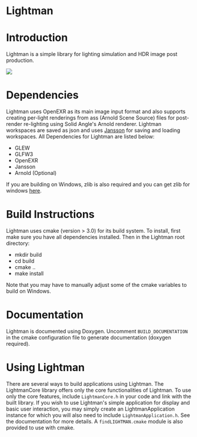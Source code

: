 Lightman
=========

# Introduction
Lightman is a simple library for lighting simulation and HDR image post
production.

![](https://github.com/skygao93/Lightman/blob/master/src/doc/sample.png?raw=true)

# Dependencies
Lightman uses OpenEXR as its main image input format and also supports creating
per-light renderings from ass (Arnold Scene Source) files for post-render
re-lighting using Solid Angle's Arnold renderer. Lightman workspaces are saved
as json and uses [Jansson](http://www.digip.org/jansson/) for saving and
loading workspaces. All Dependencies for Lightman are listed below:

* GLEW
* GLFW3
* OpenEXR
* Jansson
* Arnold (Optional)

If you are building on Windows, zlib is also required and you can get zlib for
windows [here](http://zlib.net/).

# Build Instructions
Lightman uses cmake (version > 3.0) for its build system. To install, first
make sure you have all dependencies installed. Then in the Lightman root
directory:

* mkdir build
* cd build
* cmake ..
* make install

Note that you may have to manually adjust some of the cmake variables to build
on Windows.

# Documentation
Lightman is documented using Doxygen. Uncomment `BUILD_DOCUMENTATION` in the cmake configuration file to generate documentation (doxygen required).

# Using Lightman
There are several ways to build applications using Lightman. The LightmanCore
library offers only the core functionalities of Lightman. To use only the core
features, include `LightmanCore.h` in your code and link with the built
library. If you wish to use Lightman's simple application for display and
basic user interaction, you may simply create an LightmanApplication instance
for which you will also need to include `LightmanApplication.h`. See the
documentation for more details. A `findLIGHTMAN.cmake` module is also provided
to use with cmake.
